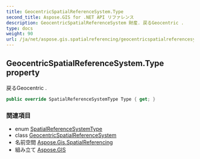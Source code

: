 ```yaml
---
title: GeocentricSpatialReferenceSystem.Type
second_title: Aspose.GIS for .NET API リファレンス
description: GeocentricSpatialReferenceSystem 財産. 戻るGeocentric .
type: docs
weight: 90
url: /ja/net/aspose.gis.spatialreferencing/geocentricspatialreferencesystem/type/
---
```

## GeocentricSpatialReferenceSystem.Type property

戻るGeocentric .

```csharp
public override SpatialReferenceSystemType Type { get; }
```

### 関連項目

* enum [SpatialReferenceSystemType](../../spatialreferencesystemtype/)
* class [GeocentricSpatialReferenceSystem](../)
* 名前空間 [Aspose.Gis.SpatialReferencing](../../geocentricspatialreferencesystem/)
* 組み立て [Aspose.GIS](../../../)


